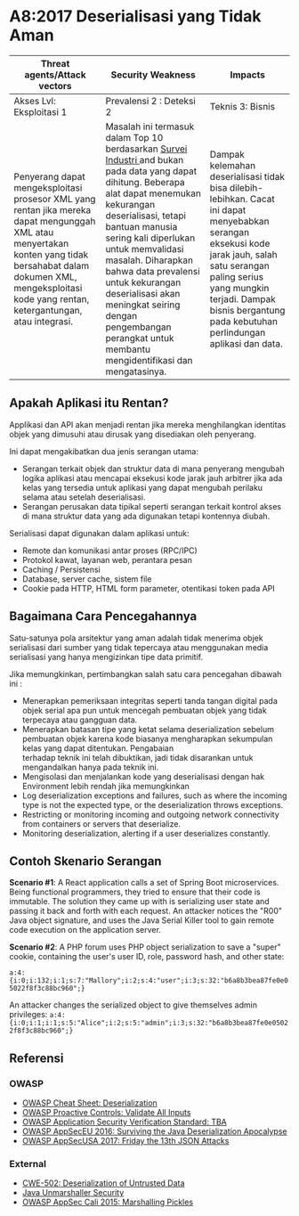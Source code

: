 # A8:2017 Deserialisasi yang Tidak Aman

| Threat agents/Attack vectors | Security Weakness           | Impacts               |
| -- | -- | -- |
| Akses Lvl: Eksploitasi 1 | Prevalensi 2 : Deteksi 2 | Teknis 3: Bisnis |
| Penyerang dapat mengeksploitasi prosesor XML yang rentan jika mereka dapat mengunggah XML atau menyertakan konten yang tidak bersahabat dalam dokumen XML, mengeksploitasi kode yang rentan, ketergantungan, atau integrasi. | Masalah ini termasuk dalam Top 10 berdasarkan [Survei Industri ](https://owasp.blogspot.com/2017/08/owasp-top-10-2017-project-update.html) and bukan pada data yang dapat dihitung. Beberapa alat dapat menemukan kekurangan deserialisasi, tetapi bantuan manusia sering kali diperlukan untuk memvalidasi masalah. Diharapkan bahwa data prevalensi untuk kekurangan deserialisasi akan meningkat seiring dengan pengembangan perangkat untuk membantu mengidentifikasi dan mengatasinya. | Dampak kelemahan deserialisasi tidak bisa dilebih-lebihkan. Cacat ini dapat menyebabkan serangan eksekusi kode jarak jauh, salah satu serangan paling serius yang mungkin terjadi. Dampak bisnis bergantung pada kebutuhan perlindungan aplikasi dan data.|

## Apakah Aplikasi itu Rentan?

Applikasi dan API akan menjadi rentan jika mereka menghilangkan identitas objek yang dimusuhi atau dirusak yang disediakan oleh penyerang.

Ini dapat mengakibatkan dua jenis serangan utama:

* Serangan terkait objek dan struktur data di mana penyerang mengubah logika aplikasi atau mencapai eksekusi kode jarak jauh arbitrer jika ada kelas yang tersedia untuk aplikasi yang dapat mengubah perilaku selama atau setelah deserialisasi.
* Serangan perusakan data tipikal seperti serangan terkait kontrol akses di mana struktur data yang ada digunakan tetapi kontennya diubah.

Serialisasi dapat digunakan dalam aplikasi untuk:

* Remote dan komunikasi antar proses (RPC/IPC) 
* Protokol kawat, layanan web, perantara pesan
* Caching / Persistensi
* Database, server cache, sistem file
* Cookie pada HTTP, HTML form parameter, otentikasi token pada API

## Bagaimana Cara Pencegahannya

Satu-satunya pola arsitektur yang aman adalah tidak menerima objek serialisasi dari sumber yang tidak tepercaya atau menggunakan media serialisasi yang hanya mengizinkan tipe data primitif.

Jika memungkinkan, pertimbangkan salah satu cara pencegahan dibawah ini :

* Menerapkan pemeriksaan integritas seperti tanda tangan digital pada objek serial apa pun untuk mencegah pembuatan objek yang tidak terpecaya  atau gangguan data. 
* Menerapkan batasan tipe yang ketat selama deserialization sebelum pembuatan objek karena kode biasanya mengharapkan sekumpulan kelas yang dapat ditentukan. Pengabaian  
  terhadap teknik ini telah dibuktikan, jadi tidak disarankan untuk mengandalkan hanya pada teknik ini.
* Mengisolasi dan menjalankan kode yang deserialisasi dengan hak Environment lebih rendah jika memungkinkan
* Log deserialization exceptions and failures, such as where the incoming type is not the expected type, or the deserialization throws exceptions.
* Restricting or monitoring incoming and outgoing network connectivity from containers or servers that deserialize.
* Monitoring deserialization, alerting if a user deserializes constantly.


## Contoh Skenario Serangan

**Scenario #1**: A React application calls a set of Spring Boot microservices. Being functional programmers, they tried to ensure that their code is immutable. The solution they came up with is serializing user state and passing it back and forth with each request. An attacker notices the "R00" Java object signature, and uses the Java Serial Killer tool to gain remote code execution on the application server.

**Scenario #2**: A PHP forum uses PHP object serialization to save a "super" cookie, containing the user's user ID, role, password hash, and other state:

`a:4:{i:0;i:132;i:1;s:7:"Mallory";i:2;s:4:"user";i:3;s:32:"b6a8b3bea87fe0e05022f8f3c88bc960";}`

An attacker changes the serialized object to give themselves admin privileges:
`a:4:{i:0;i:1;i:1;s:5:"Alice";i:2;s:5:"admin";i:3;s:32:"b6a8b3bea87fe0e05022f8f3c88bc960";}`

## Referensi

### OWASP

* [OWASP Cheat Sheet: Deserialization](https://www.owasp.org/index.php/Deserialization_Cheat_Sheet)
* [OWASP Proactive Controls: Validate All Inputs](https://www.owasp.org/index.php/OWASP_Proactive_Controls#4:_Validate_All_Inputs)
* [OWASP Application Security Verification Standard: TBA](https://www.owasp.org/index.php/Category:OWASP_Application_Security_Verification_Standard_Project#tab=Home)
* [OWASP AppSecEU 2016: Surviving the Java Deserialization Apocalypse](https://speakerdeck.com/pwntester/surviving-the-java-deserialization-apocalypse)
* [OWASP AppSecUSA 2017: Friday the 13th JSON Attacks](https://speakerdeck.com/pwntester/friday-the-13th-json-attacks)

### External

* [CWE-502: Deserialization of Untrusted Data](https://cwe.mitre.org/data/definitions/502.html)
* [Java Unmarshaller Security](https://github.com/mbechler/marshalsec)
* [OWASP AppSec Cali 2015: Marshalling Pickles](http://frohoff.github.io/appseccali-marshalling-pickles/)
